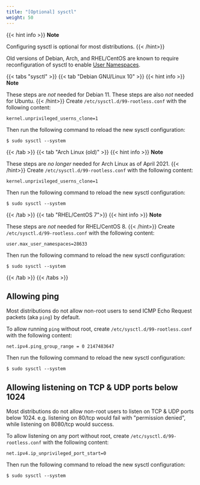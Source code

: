 ```yaml
---
title: "[Optional] sysctl"
weight: 50
---
```


{{< hint info >}}
**Note**

Configuring sysctl is optional for most distributions.
{{< /hint>}}

Old versions of Debian, Arch, and RHEL/CentOS are known to require reconfiguration of sysctl
to enable [User Namespaces](/how-it-works/userns/).

{{< tabs "sysctl" >}}
{{< tab "Debian GNU/Linux 10" >}}
{{< hint info >}}
**Note**

These steps are *not* needed for Debian 11.
These steps are also *not* needed for Ubuntu.
{{< /hint>}}
Create `/etc/sysctl.d/99-rootless.conf` with the following content:
```
kernel.unprivileged_userns_clone=1
```

Then run the following command to reload the new sysctl configuration:
```console
$ sudo sysctl --system
```
{{< /tab >}}
{{< tab "Arch Linux (old)" >}}
{{< hint info >}}
**Note**

These steps are *no longer* needed for Arch Linux as of April 2021.
{{< /hint>}}
Create `/etc/sysctl.d/99-rootless.conf` with the following content:
```
kernel.unprivileged_userns_clone=1
```
Then run the following command to reload the new sysctl configuration:
```console
$ sudo sysctl --system
```
{{< /tab >}}
{{< tab "RHEL/CentOS 7">}}
{{< hint info >}}
**Note**

These steps are *not* needed for RHEL/CentOS 8.
{{< /hint>}}
Create `/etc/sysctl.d/99-rootless.conf` with the following content:
```
user.max_user_namespaces=28633
```
<!-- nobody knows the origin of the 28633 magic value, lol -->

Then run the following command to reload the new sysctl configuration:
```console
$ sudo sysctl --system
```

{{< /tab >}}
{{< /tabs >}}


## Allowing ping
Most distributions do not allow non-root users to send ICMP Echo Request packets (aka `ping`) by default.

To allow running `ping` without root, create `/etc/sysctl.d/99-rootless.conf` with the following content:
```
net.ipv4.ping_group_range = 0 2147483647
```

Then run the following command to reload the new sysctl configuration:
```console
$ sudo sysctl --system
```

## Allowing listening on TCP & UDP ports below 1024
Most distributions do not allow non-root users to listen on TCP & UDP ports below 1024.
e.g. listening on 80/tcp would fail with "permission denied", while listening on 8080/tcp would success.

To allow listening on any port without root, create `/etc/sysctl.d/99-rootless.conf` with the following content:
```
net.ipv4.ip_unprivileged_port_start=0
```

Then run the following command to reload the new sysctl configuration:
```console
$ sudo sysctl --system
```

